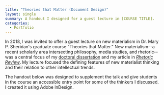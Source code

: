 ```yaml
---
title: "Theories that Matter (Document Design)"
layout: single
summary: A handout I designed for a guest lecture in [COURSE TITLE].
categories:
  - Portfolio
---
```


In 2018, I was invited to offer a guest lecture on new materialism in Dr. Mary P. Sheridan's graduate course "Theories that Matter." New materialism--a recent scholarly area intersecting philosophy, media studies, and rhetoric--was a central focus of my [doctoral dissertation](/research/dissertation) and my article in [*Rhetoric Review*](/research/disidentification-and-documentation). My lecture focused the defining features of new materialist thinking and their relation to other intellectual trends.

The handout below was designed to supplement the talk and give students in the course an accessible entry point for some of the thinkers I discussed. I created it using Adobe InDesign.
